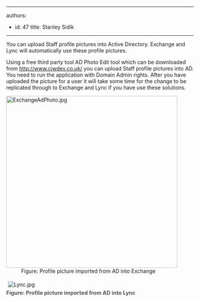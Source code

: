 

---
authors:
  - id: 47
    title: Stanley Sidik
---




<span class='intro'> You can upload Staff profile pictures into Active Directory. Exchange and Lync will automatically use these profile pictures.&#160; </span>

<p>​Using a free&#160;third party tool AD Photo Edit tool which can be downloaded from 
   <a href="http&#58;//www.cjwdev.co.uk/">http&#58;//www.cjwdev.co.uk/</a> you can upload Staff profile pictures into AD. You need to run the application with Domain Admin rights. After you have uploaded the picture for a user it will take some time for the change to be replicated through to Exchange and Lync if you have use these solutions.</p><dl class="image"><dt><img alt="ExchangeAdPhoto.jpg" src="/PublishingImages/ExchangeAdPhoto.jpg" style="width&#58;460px;" /></dt><dd>Figure&#58; Profile picture&#160;imported from AD into Exchange&#160;</dd></dl><dl class="image"><dt><img src="/SiteAssets/do-you-add-staff-profile-pictures-into-ad/Lync.jpg" alt="Lync.jpg" style="margin&#58;5px;" /><br></dt><dt>​<span style="color&#58;#555555;font-size&#58;0.9rem;font-weight&#58;bold;line-height&#58;16px;">Figure&#58; Profile picture&#160;imported from AD into Lync</span></dt></dl>


